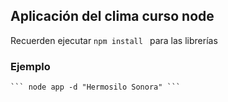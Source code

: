 ## Aplicación del clima curso node

Recuerden ejecutar ```npm install ``` para las librerías 

### Ejemplo 
    ``` node app -d "Hermosilo Sonora" ``` 